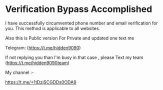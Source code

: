 # Verification Bypass Accomplished
I have successfully circumvented phone number and email verification for you. This method is applicable to all websites. 

Also this is Public version For Private and updated one text me   
  
Telegram: (https://t.me/hidden9090)  

If not replying you than I'm busy in that case , please Text my team (https://t.me/hidden9090team)

My channel :- 

https://t.me/+1tDzjSCGDDs0ODA9
 
